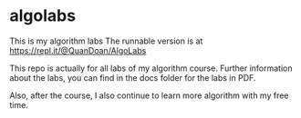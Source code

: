 # algolabs
This is my algorithm labs
The runnable version is at https://repl.it/@QuanDoan/AlgoLabs

This repo is actually for all labs of my algorithm course. 
Further information about the labs, you can find in the docs folder for the labs in PDF.

Also, after the course, I also continue to learn more algorithm with my free time.

